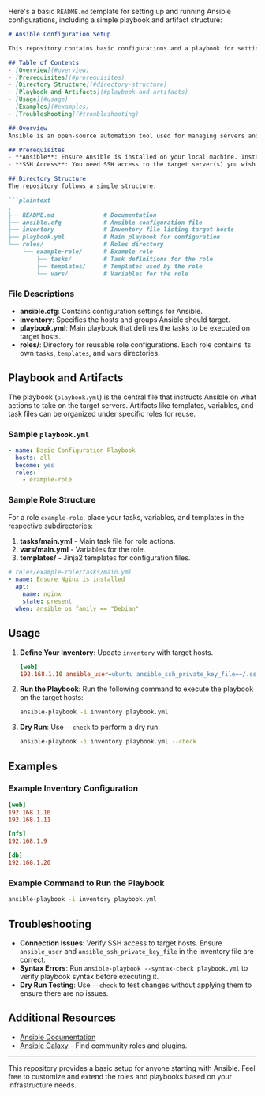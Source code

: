 Here's a basic `README.md` template for setting up and running Ansible configurations, including a simple playbook and artifact structure:

```markdown
# Ansible Configuration Setup

This repository contains basic configurations and a playbook for setting up Ansible to automate infrastructure management. It includes essential playbooks, inventory files, and artifacts required to deploy configurations on target hosts.

## Table of Contents
- [Overview](#overview)
- [Prerequisites](#prerequisites)
- [Directory Structure](#directory-structure)
- [Playbook and Artifacts](#playbook-and-artifacts)
- [Usage](#usage)
- [Examples](#examples)
- [Troubleshooting](#troubleshooting)

## Overview
Ansible is an open-source automation tool used for managing servers and applications in a declarative, repeatable manner. This setup provides a simple Ansible configuration for running a basic playbook to configure a target server.

## Prerequisites
- **Ansible**: Ensure Ansible is installed on your local machine. Installation instructions can be found on the [Ansible documentation](https://docs.ansible.com/ansible/latest/installation_guide/intro_installation.html).
- **SSH Access**: You need SSH access to the target server(s) you wish to configure.

## Directory Structure
The repository follows a simple structure:

```plaintext
.
├── README.md              # Documentation
├── ansible.cfg            # Ansible configuration file
├── inventory              # Inventory file listing target hosts
├── playbook.yml           # Main playbook for configuration
└── roles/                 # Roles directory
    └── example-role/      # Example role
        ├── tasks/         # Task definitions for the role
        ├── templates/     # Templates used by the role
        └── vars/          # Variables for the role
```

### File Descriptions
- **ansible.cfg**: Contains configuration settings for Ansible.
- **inventory**: Specifies the hosts and groups Ansible should target.
- **playbook.yml**: Main playbook that defines the tasks to be executed on target hosts.
- **roles/**: Directory for reusable role configurations. Each role contains its own `tasks`, `templates`, and `vars` directories.

## Playbook and Artifacts
The playbook (`playbook.yml`) is the central file that instructs Ansible on what actions to take on the target servers. Artifacts like templates, variables, and task files can be organized under specific roles for reuse.

### Sample `playbook.yml`
```yaml
- name: Basic Configuration Playbook
  hosts: all
  become: yes
  roles:
    - example-role
```

### Sample Role Structure
For a role `example-role`, place your tasks, variables, and templates in the respective subdirectories:

1. **tasks/main.yml** - Main task file for role actions.
2. **vars/main.yml** - Variables for the role.
3. **templates/** - Jinja2 templates for configuration files.

```yaml
# roles/example-role/tasks/main.yml
- name: Ensure Nginx is installed
  apt:
    name: nginx
    state: present
  when: ansible_os_family == "Debian"
```

## Usage
1. **Define Your Inventory**: Update `inventory` with target hosts.
   ```ini
   [web]
   192.168.1.10 ansible_user=ubuntu ansible_ssh_private_key_file=~/.ssh/id_rsa
   ```

2. **Run the Playbook**:
   Run the following command to execute the playbook on the target hosts:
   ```bash
   ansible-playbook -i inventory playbook.yml
   ```

3. **Dry Run**:
   Use `--check` to perform a dry run:
   ```bash
   ansible-playbook -i inventory playbook.yml --check
   ```

## Examples

### Example Inventory Configuration
```ini
[web]
192.168.1.10
192.168.1.11

[nfs]
192.168.1.9

[db]
192.168.1.20
```

### Example Command to Run the Playbook
```bash
ansible-playbook -i inventory playbook.yml
```

## Troubleshooting
- **Connection Issues**: Verify SSH access to target hosts. Ensure `ansible_user` and `ansible_ssh_private_key_file` in the inventory file are correct.
- **Syntax Errors**: Run `ansible-playbook --syntax-check playbook.yml` to verify playbook syntax before executing it.
- **Dry Run Testing**: Use `--check` to test changes without applying them to ensure there are no issues.

## Additional Resources
- [Ansible Documentation](https://docs.ansible.com/)
- [Ansible Galaxy](https://galaxy.ansible.com/) - Find community roles and plugins.

---

This repository provides a basic setup for anyone starting with Ansible. Feel free to customize and extend the roles and playbooks based on your infrastructure needs.
```